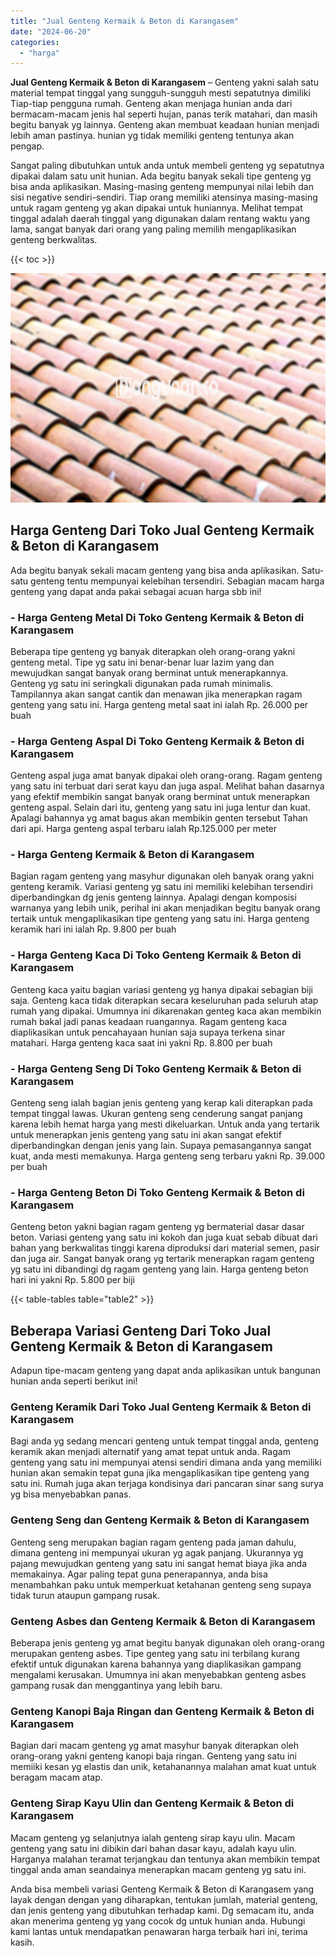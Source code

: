 ```yaml
---
title: "Jual Genteng Kermaik & Beton di Karangasem"
date: "2024-06-20"
categories: 
  - "harga"
---
```


**Jual Genteng Kermaik & Beton di Karangasem** – Genteng yakni salah satu material tempat tinggal yang sungguh-sungguh mesti sepatutnya dimiliki Tiap-tiap pengguna rumah. Genteng akan menjaga hunian anda dari bermacam-macam jenis hal seperti hujan, panas terik matahari, dan masih begitu banyak yg lainnya. Genteng akan membuat keadaan hunian menjadi lebih aman pastinya. hunian yg tidak memiliki genteng tentunya akan pengap.

Sangat paling dibutuhkan untuk anda untuk membeli genteng yg sepatutnya dipakai dalam satu unit hunian. Ada begitu banyak sekali tipe genteng yg bisa anda aplikasikan. Masing-masing genteng mempunyai nilai lebih dan sisi negative sendiri-sendiri. Tiap orang memiliki atensinya masing-masing untuk ragam genteng yg akan dipakai untuk huniannya. Melihat tempat tinggal adalah daerah tinggal yang digunakan dalam rentang waktu yang lama, sangat banyak dari orang yang paling memilih mengaplikasikan genteng berkwalitas.

{{< toc >}}

![Jual Genteng Kermaik & Beton di Karangasem](/images/genteng-minimalis-murah31.png)

## Harga Genteng Dari Toko Jual Genteng Kermaik & Beton di Karangasem

Ada begitu banyak sekali macam genteng yang bisa anda aplikasikan. Satu-satu genteng tentu mempunyai kelebihan tersendiri. Sebagian macam harga genteng yang dapat anda pakai sebagai acuan harga sbb ini!

### \- Harga Genteng Metal Di Toko Genteng Kermaik & Beton di Karangasem

Beberapa tipe genteng yg banyak diterapkan oleh orang-orang yakni genteng metal. Tipe yg satu ini benar-benar luar lazim yang dan mewujudkan sangat banyak orang berminat untuk menerapkannya. Genteng yg satu ini seringkali digunakan pada rumah minimalis. Tampilannya akan sangat cantik dan menawan jika menerapkan ragam genteng yang satu ini. Harga genteng metal saat ini ialah Rp. 26.000 per buah

### \- Harga Genteng Aspal Di Toko Genteng Kermaik & Beton di Karangasem

Genteng aspal juga amat banyak dipakai oleh orang-orang. Ragam genteng yang satu ini terbuat dari serat kayu dan juga aspal. Melihat bahan dasarnya yang efektif membikin sangat banyak orang berminat untuk menerapkan genteng aspal. Selain dari itu, genteng yang satu ini juga lentur dan kuat. Apalagi bahannya yg amat bagus akan membikin genten tersebut Tahan dari api. Harga genteng aspal terbaru ialah Rp.125.000 per meter

### \- Harga Genteng Kermaik & Beton di Karangasem

Bagian ragam genteng yang masyhur digunakan oleh banyak orang yakni genteng keramik. Variasi genteng yg satu ini memiliki kelebihan tersendiri diperbandingkan dg jenis genteng lainnya. Apalagi dengan komposisi warnanya yang lebih unik, perihal ini akan menjadikan begitu banyak orang tertaik untuk mengaplikasikan tipe genteng yang satu ini. Harga genteng keramik hari ini ialah Rp. 9.800 per buah

### \- Harga Genteng Kaca Di Toko Genteng Kermaik & Beton di Karangasem

Genteng kaca yaitu bagian variasi genteng yg hanya dipakai sebagian biji saja. Genteng kaca tidak diterapkan secara keseluruhan pada seluruh atap rumah yang dipakai. Umumnya ini dikarenakan genteg kaca akan membikin rumah bakal jadi panas keadaan ruangannya. Ragam genteng kaca diaplikasikan untuk pencahayaan hunian saja supaya terkena sinar matahari. Harga genteng kaca saat ini yakni Rp. 8.800 per buah

### \- Harga Genteng Seng Di Toko Genteng Kermaik & Beton di Karangasem

Genteng seng ialah bagian jenis genteng yang kerap kali diterapkan pada tempat tinggal lawas. Ukuran genteng seng cenderung sangat panjang karena lebih hemat harga yang mesti dikeluarkan. Untuk anda yang tertarik untuk menerapkan jenis genteng yang satu ini akan sangat efektif diperbandingkan dengan jenis yang lain. Supaya pemasangannya sangat kuat, anda mesti memakunya. Harga genteng seng terbaru yakni Rp. 39.000 per buah

### \- Harga Genteng Beton Di Toko Genteng Kermaik & Beton di Karangasem

Genteng beton yakni bagian ragam genteng yg bermaterial dasar dasar beton. Variasi genteng yang satu ini kokoh dan juga kuat sebab dibuat dari bahan yang berkwalitas tinggi karena diproduksi dari material semen, pasir dan juga air. Sangat banyak orang yg tertarik menerapkan ragam genteng yg satu ini dibandingi dg ragam genteng yang lain. Harga genteng beton hari ini yakni Rp. 5.800 per biji

{{< table-tables table="table2" >}}

## Beberapa Variasi Genteng Dari Toko Jual Genteng Kermaik & Beton di Karangasem

Adapun tipe-macam genteng yang dapat anda aplikasikan untuk bangunan hunian anda seperti berikut ini!

### Genteng Keramik Dari Toko Jual Genteng Kermaik & Beton di Karangasem

Bagi anda yg sedang mencari genteng untuk tempat tinggal anda, genteng keramik akan menjadi alternatif yang amat tepat untuk anda. Ragam genteng yang satu ini mempunyai atensi sendiri dimana anda yang memiliki hunian akan semakin tepat guna jika mengaplikasikan tipe genteng yang satu ini. Rumah juga akan terjaga kondisinya dari pancaran sinar sang surya yg bisa menyebabkan panas.

### Genteng Seng dan Genteng Kermaik & Beton di Karangasem

Genteng seng merupakan bagian ragam genteng pada jaman dahulu, dimana genteng ini mempunyai ukuran yg agak panjang. Ukurannya yg pajang mewujudkan genteng yang satu ini sangat hemat biaya jika anda memakainya. Agar paling tepat guna penerapannya, anda bisa menambahkan paku untuk memperkuat ketahanan genteng seng supaya tidak turun ataupun gampang rusak.

### Genteng Asbes dan Genteng Kermaik & Beton di Karangasem

Beberapa jenis genteng yg amat begitu banyak digunakan oleh orang-orang merupakan genteng asbes. Tipe genteg yang satu ini terbilang kurang efektif untuk digunakan karena bahannya yang diaplikasikan gampang mengalami kerusakan. Umumnya ini akan menyebabkan genteng asbes gampang rusak dan menggantinya yang lebih baru.

### Genteng Kanopi Baja Ringan dan Genteng Kermaik & Beton di Karangasem

Bagian dari macam genteng yg amat masyhur banyak diterapkan oleh orang-orang yakni genteng kanopi baja ringan. Genteng yang satu ini memiiki kesan yg elastis dan unik, ketahanannya malahan amat kuat untuk beragam macam atap.

### Genteng Sirap Kayu Ulin dan Genteng Kermaik & Beton di Karangasem

Macam genteng yg selanjutnya ialah genteng sirap kayu ulin. Macam genteng yang satu ini dibikin dari bahan dasar kayu, adalah kayu ulin. Harganya malahan teramat terjangkau dan tentunya akan membikin tempat tinggal anda aman seandainya menerapkan macam genteng yg satu ini.

Anda bisa membeli variasi Genteng Kermaik & Beton di Karangasem yang layak dengan dengan yang diharapkan, tentukan jumlah, material genteng, dan jenis genteng yang dibutuhkan terhadap kami. Dg semacam itu, anda akan menerima genteng yg yang cocok dg untuk hunian anda. Hubungi kami lantas untuk mendapatkan penawaran harga terbaik hari ini, terima kasih.
